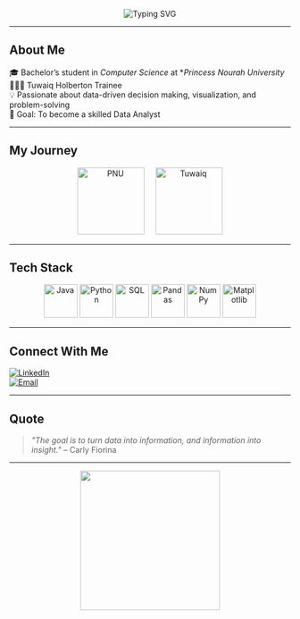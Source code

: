 <p align="center">
  <img src="https://readme-typing-svg.herokuapp.com?font=Fira+Code&size=28&pause=1000&color=2F81F7&center=true&vCenter=true&width=700&lines=Hi+there+👋,+I'm+Layan+Aljunayh;Computer+Science+Undergrad;Data+Analytics+Enthusiast;Tuwaiq+Holberton+Trainee" alt="Typing SVG" />
</p>

---

## About Me
🎓 Bachelor’s student in *Computer Science* at **Princess Nourah University*  
👩🏻‍💻 Tuwaiq Holberton Trainee  
💡 Passionate about data-driven decision making, visualization, and problem-solving  
🎯 Goal: To become a skilled Data Analyst  

---

## My Journey
<p align="center">
  <img src="https://i0.wp.com/mhtwyat.com/wp-content/uploads/2021/03/%D8%B4%D8%B9%D8%A7%D8%B1-%D8%AC%D8%A7%D9%85%D8%B9%D9%87-%D8%A7%D9%84%D8%A3%D9%85%D9%8A%D8%B1%D8%A9-%D9%86%D9%88%D8%B1%D9%87-%D8%A7%D9%84%D8%AC%D8%AF%D9%8A%D8%AF-%D8%B4%D9%81%D8%A7%D9%81-%D9%88%D9%85%D9%81%D8%B1%D8%BA.png?resize=1200%2C630&ssl=1" alt="PNU" width="120"/>
  &nbsp;&nbsp;&nbsp;
  <img src="https://cdn.tuwaiq.edu.sa/landing/images/logo/logo-noname.png" alt="Tuwaiq" width="120"/>
</p>

---

## Tech Stack
<p align="center">
  <img src="https://cdn.jsdelivr.net/gh/devicons/devicon/icons/java/java-original.svg" width="60" alt="Java"/>
  <img src="https://cdn.jsdelivr.net/gh/devicons/devicon/icons/python/python-original.svg" width="60" alt="Python"/>
  <img src="https://cdn.jsdelivr.net/gh/devicons/devicon/icons/mysql/mysql-original.svg" width="60" alt="SQL"/>
  <img src="https://cdn.jsdelivr.net/gh/devicons/devicon/icons/pandas/pandas-original.svg" width="60" alt="Pandas"/>
  <img src="https://cdn.jsdelivr.net/gh/devicons/devicon/icons/numpy/numpy-original.svg" width="60" alt="NumPy"/>
  <img src="https://cdn.jsdelivr.net/gh/devicons/devicon/icons/matplotlib/matplotlib-original.svg" width="60" alt="Matplotlib"/>
</p>

---

## Connect With Me
[![LinkedIn](https://img.shields.io/badge/LinkedIn-blue?style=flat&logo=linkedin)](https://www.linkedin.com/in/layan-aljunayh-?utm_source=share&utm_campaign=share_via&utm_content=profile&utm_medium=ios_app)  
[![Email](https://img.shields.io/badge/Email-red?style=flat&logo=gmail)](mailto:layanazizcs@gmail.com) 

---
## Quote
> *"The goal is to turn data into information, and information into insight."* – Carly Fiorina  

---

<p align="center">
  <img src="https://media.giphy.com/media/L8K62iTDkzGX6/giphy.gif" width="250">
</p>

